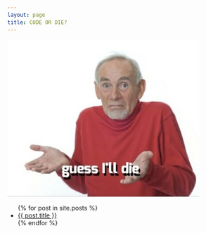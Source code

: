 ```yaml
---
layout: page
title: CODE OR DIE?
---
```


![Guess I'll Die](/assets/img/guess-ill-die.jpg "Guess I'll Die")

<ul>
  {% for post in site.posts %}
    <li>
      <a href="{{ post.url }}">{{ post.title }}</a>
    </li>
  {% endfor %}
</ul>